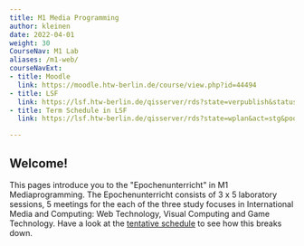 ```yaml
---
title: M1 Media Programming
author: kleinen
date: 2022-04-01
weight: 30
CourseNav: M1 Lab
aliases: /m1-web/
courseNavExt:
- title: Moodle
  link: https://moodle.htw-berlin.de/course/view.php?id=44494
- title: LSF
  link: https://lsf.htw-berlin.de/qisserver/rds?state=verpublish&status=init&vmfile=no&publishid=199814&moduleCall=webInfo&publishConfFile=webInfo&publishSubDir=veranstaltung
- title: Term Schedule in LSF
  link: https://lsf.htw-berlin.de/qisserver/rds?state=wplan&act=stg&pool=stg&P.subc=plan&k_abstgv.abstgvnr=312&idcol=k_abstgv.abstgvnr&idval=312&k_abstgv.dtxt=internationale&r_zuordabstgv.semvonint=1&r_zuordabstgv.sembisint=4&purge=n&getglobal=n&text=Internationale+Medieninformatik+%28M%29%2C+Pr%C3%BCfungsOrdnung+20162

---
```


## Welcome!

This pages introduce you to the "Epochenunterricht" in M1 Mediaprogramming.
The Epochenunterricht consists of 3 x 5 laboratory sessions, 5 meetings
for the each of the three study
focuses in International Media and Computing: Web Technology,
Visual Computing and Game Technology.
Have a look at the [tentative schedule](schedule) to
see how this breaks down.
